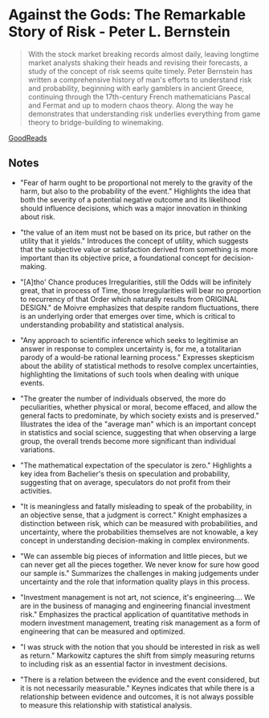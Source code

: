 # Against the Gods: The Remarkable Story of Risk - Peter L. Bernstein

> With the stock market breaking records almost daily, leaving longtime market analysts shaking their heads and revising their forecasts, a study of the concept of risk seems quite timely. Peter Bernstein has written a comprehensive history of man's efforts to understand risk and probability, beginning with early gamblers in ancient Greece, continuing through the 17th-century French mathematicians Pascal and Fermat and up to modern chaos theory. Along the way he demonstrates that understanding risk underlies everything from game theory to bridge-building to winemaking.

[GoodReads](https://www.goodreads.com/book/show/128429.Against_the_Gods)

## Notes

* "Fear of harm ought to be proportional not merely to the gravity of the harm, but also to the probability of the event."  Highlights the idea that both the severity of a potential negative outcome and its likelihood should influence decisions, which was a major innovation in thinking about risk.

* "the value of an item must not be based on its price, but rather on the utility that it yields."  Introduces the concept of utility, which suggests that the subjective value or satisfaction derived from something is more important than its objective price, a foundational concept for decision-making.

* "[A]tho' Chance produces Irregularities, still the Odds will be infinitely great, that in process of Time, those Irregularities will bear no proportion to recurrency of that Order which naturally results from ORIGINAL DESIGN."  de Moivre emphasizes that despite random fluctuations, there is an underlying order that emerges over time, which is critical to understanding probability and statistical analysis.

* "Any approach to scientific inference which seeks to legitimise an answer in response to complex uncertainty is, for me, a totalitarian parody of a would-be rational learning process."  Expresses skepticism about the ability of statistical methods to resolve complex uncertainties, highlighting the limitations of such tools when dealing with unique events.

* "The greater the number of individuals observed, the more do peculiarities, whether physical or moral, become effaced, and allow the general facts to predominate, by which society exists and is preserved."  Illustrates the idea of the "average man" which is an important concept in statistics and social science, suggesting that when observing a large group, the overall trends become more significant than individual variations.

* "The mathematical expectation of the speculator is zero."  Highlights a key idea from Bachelier's thesis on speculation and probability, suggesting that on average, speculators do not profit from their activities.

* "It is meaningless and fatally misleading to speak of the probability, in an objective sense, that a judgment is correct."  Knight emphasizes a distinction between risk, which can be measured with probabilities, and uncertainty, where the probabilities themselves are not knowable, a key concept in understanding decision-making in complex environments.

* "We can assemble big pieces of information and little pieces, but we can never get all the pieces together. We never know for sure how good our sample is."  Summarizes the challenges in making judgements under uncertainty and the role that information quality plays in this process.

* "Investment management is not art, not science, it's engineering.... We are in the business of managing and engineering financial investment risk."  Emphasizes the practical application of quantitative methods in modern investment management, treating risk management as a form of engineering that can be measured and optimized.

* "I was struck with the notion that you should be interested in risk as well as return."  Markowitz captures the shift from simply measuring returns to including risk as an essential factor in investment decisions.

* "There is a relation between the evidence and the event considered, but it is not necessarily measurable."  Keynes indicates that while there is a relationship between evidence and outcomes, it is not always possible to measure this relationship with statistical analysis.
